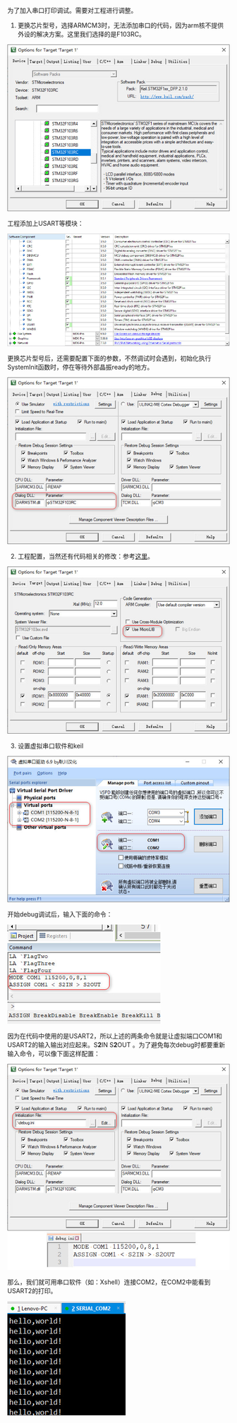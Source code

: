 为了加入串口打印调试。需要对工程进行调整。

1. 更换芯片型号，选择ARMCM3时，无法添加串口的代码，因为arm核不提供外设的解决方案。这里我们选择的是F103RC。

![chip-f103rc](https://raw.githubusercontent.com/zhangyaaoo/ImageBed/master/rtos/chip-f103rc.jpg)

工程添加上USART等模块：

![proj-component](https://raw.githubusercontent.com/zhangyaaoo/ImageBed/master/rtos/proj-component.jpg)

更换芯片型号后，还需要配置下面的参数，不然调试时会遇到，初始化执行SystemInit函数时，停在等待外部晶振ready的地方。

![debug-parms](https://raw.githubusercontent.com/zhangyaaoo/ImageBed/master/rtos/debug-parms.jpg)

2. 工程配置，当然还有代码相关的修改：参考[这里](https://blog.csdn.net/wangzhimin_0702/article/details/80256024)。

![use-micro-lib](https://raw.githubusercontent.com/zhangyaaoo/ImageBed/master/rtos/use-micro-lib.jpg)

3. 设置虚拟串口软件和keil

![vpsd-setting](https://raw.githubusercontent.com/zhangyaaoo/ImageBed/master/rtos/vpsd-setting.jpg)

开始debug调试后，输入下面的命令：

![debug-cmd](https://raw.githubusercontent.com/zhangyaaoo/ImageBed/master/rtos/debug-cmd.jpg)

因为在代码中使用的是USART2，所以上述的两条命令就是让虚拟端口COM1和USART2的输入输出对应起来。S**2**IN  S**2**OUT 。为了避免每次debug时都要重新输入命令，可以像下面这样配置：

![debug-ini](https://raw.githubusercontent.com/zhangyaaoo/ImageBed/master/rtos/debug-ini.jpg)

那么，我们就可用串口软件（如：Xshell）连接COM2，在COM2中能看到USART2的打印。

![print-log](https://raw.githubusercontent.com/zhangyaaoo/ImageBed/master/rtos/print-log.jpg)
